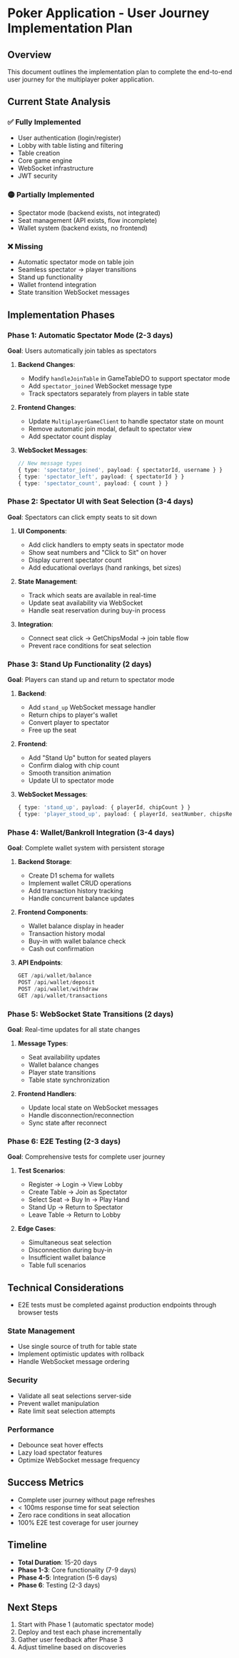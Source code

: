 # Poker Application - User Journey Implementation Plan

## Overview
This document outlines the implementation plan to complete the end-to-end user journey for the multiplayer poker application.

## Current State Analysis

### ✅ Fully Implemented
- User authentication (login/register)
- Lobby with table listing and filtering
- Table creation
- Core game engine
- WebSocket infrastructure
- JWT security

### 🟡 Partially Implemented
- Spectator mode (backend exists, not integrated)
- Seat management (API exists, flow incomplete)
- Wallet system (backend exists, no frontend)

### ❌ Missing
- Automatic spectator mode on table join
- Seamless spectator → player transitions
- Stand up functionality
- Wallet frontend integration
- State transition WebSocket messages

## Implementation Phases

### Phase 1: Automatic Spectator Mode (2-3 days)
**Goal**: Users automatically join tables as spectators

1. **Backend Changes**:
   - Modify `handleJoinTable` in GameTableDO to support spectator mode
   - Add `spectator_joined` WebSocket message type
   - Track spectators separately from players in table state

2. **Frontend Changes**:
   - Update `MultiplayerGameClient` to handle spectator state on mount
   - Remove automatic join modal, default to spectator view
   - Add spectator count display

3. **WebSocket Messages**:
   ```typescript
   // New message types
   { type: 'spectator_joined', payload: { spectatorId, username } }
   { type: 'spectator_left', payload: { spectatorId } }
   { type: 'spectator_count', payload: { count } }
   ```

### Phase 2: Spectator UI with Seat Selection (3-4 days)
**Goal**: Spectators can click empty seats to sit down

1. **UI Components**:
   - Add click handlers to empty seats in spectator mode
   - Show seat numbers and "Click to Sit" on hover
   - Display current spectator count
   - Add educational overlays (hand rankings, bet sizes)

2. **State Management**:
   - Track which seats are available in real-time
   - Update seat availability via WebSocket
   - Handle seat reservation during buy-in process

3. **Integration**:
   - Connect seat click → GetChipsModal → join table flow
   - Prevent race conditions for seat selection

### Phase 3: Stand Up Functionality (2 days)
**Goal**: Players can stand up and return to spectator mode

1. **Backend**:
   - Add `stand_up` WebSocket message handler
   - Return chips to player's wallet
   - Convert player to spectator
   - Free up the seat

2. **Frontend**:
   - Add "Stand Up" button for seated players
   - Confirm dialog with chip count
   - Smooth transition animation
   - Update UI to spectator mode

3. **WebSocket Messages**:
   ```typescript
   { type: 'stand_up', payload: { playerId, chipCount } }
   { type: 'player_stood_up', payload: { playerId, seatNumber, chipsReturned } }
   ```

### Phase 4: Wallet/Bankroll Integration (3-4 days)
**Goal**: Complete wallet system with persistent storage

1. **Backend Storage**:
   - Create D1 schema for wallets
   - Implement wallet CRUD operations
   - Add transaction history tracking
   - Handle concurrent balance updates

2. **Frontend Components**:
   - Wallet balance display in header
   - Transaction history modal
   - Buy-in with wallet balance check
   - Cash out confirmation

3. **API Endpoints**:
   ```typescript
   GET /api/wallet/balance
   POST /api/wallet/deposit
   POST /api/wallet/withdraw
   GET /api/wallet/transactions
   ```

### Phase 5: WebSocket State Transitions (2 days)
**Goal**: Real-time updates for all state changes

1. **Message Types**:
   - Seat availability updates
   - Wallet balance changes
   - Player state transitions
   - Table state synchronization

2. **Frontend Handlers**:
   - Update local state on WebSocket messages
   - Handle disconnection/reconnection
   - Sync state after reconnect

### Phase 6: E2E Testing (2-3 days)
**Goal**: Comprehensive tests for complete user journey

1. **Test Scenarios**:
   - Register → Login → View Lobby
   - Create Table → Join as Spectator
   - Select Seat → Buy In → Play Hand
   - Stand Up → Return to Spectator
   - Leave Table → Return to Lobby

2. **Edge Cases**:
   - Simultaneous seat selection
   - Disconnection during buy-in
   - Insufficient wallet balance
   - Table full scenarios

## Technical Considerations
- E2E tests must be completed against production endpoints through browser tests 

### State Management
- Use single source of truth for table state
- Implement optimistic updates with rollback
- Handle WebSocket message ordering

### Security
- Validate all seat selections server-side
- Prevent wallet manipulation
- Rate limit seat selection attempts

### Performance
- Debounce seat hover effects
- Lazy load spectator features
- Optimize WebSocket message frequency

## Success Metrics
- Complete user journey without page refreshes
- < 100ms response time for seat selection
- Zero race conditions in seat allocation
- 100% E2E test coverage for user journey

## Timeline
- **Total Duration**: 15-20 days
- **Phase 1-3**: Core functionality (7-9 days)
- **Phase 4-5**: Integration (5-6 days)
- **Phase 6**: Testing (2-3 days)

## Next Steps
1. Start with Phase 1 (automatic spectator mode)
2. Deploy and test each phase incrementally
3. Gather user feedback after Phase 3
4. Adjust timeline based on discoveries